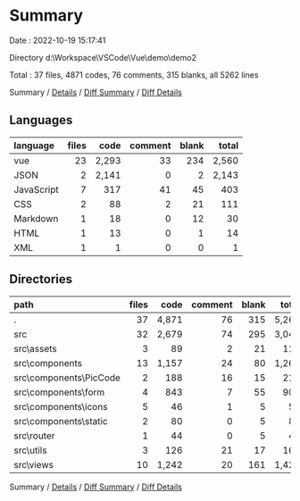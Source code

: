 # Summary

Date : 2022-10-19 15:17:41

Directory d:\\Workspace\\VSCode\\Vue\\demo\\demo2

Total : 37 files,  4871 codes, 76 comments, 315 blanks, all 5262 lines

Summary / [Details](details.md) / [Diff Summary](diff.md) / [Diff Details](diff-details.md)

## Languages
| language | files | code | comment | blank | total |
| :--- | ---: | ---: | ---: | ---: | ---: |
| vue | 23 | 2,293 | 33 | 234 | 2,560 |
| JSON | 2 | 2,141 | 0 | 2 | 2,143 |
| JavaScript | 7 | 317 | 41 | 45 | 403 |
| CSS | 2 | 88 | 2 | 21 | 111 |
| Markdown | 1 | 18 | 0 | 12 | 30 |
| HTML | 1 | 13 | 0 | 1 | 14 |
| XML | 1 | 1 | 0 | 0 | 1 |

## Directories
| path | files | code | comment | blank | total |
| :--- | ---: | ---: | ---: | ---: | ---: |
| . | 37 | 4,871 | 76 | 315 | 5,262 |
| src | 32 | 2,679 | 74 | 295 | 3,048 |
| src\\assets | 3 | 89 | 2 | 21 | 112 |
| src\\components | 13 | 1,157 | 24 | 80 | 1,261 |
| src\\components\\PicCode | 2 | 188 | 16 | 15 | 219 |
| src\\components\\form | 4 | 843 | 7 | 55 | 905 |
| src\\components\\icons | 5 | 46 | 1 | 5 | 52 |
| src\\components\\static | 2 | 80 | 0 | 5 | 85 |
| src\\router | 1 | 44 | 0 | 5 | 49 |
| src\\utils | 3 | 126 | 21 | 17 | 164 |
| src\\views | 10 | 1,242 | 20 | 161 | 1,423 |

Summary / [Details](details.md) / [Diff Summary](diff.md) / [Diff Details](diff-details.md)